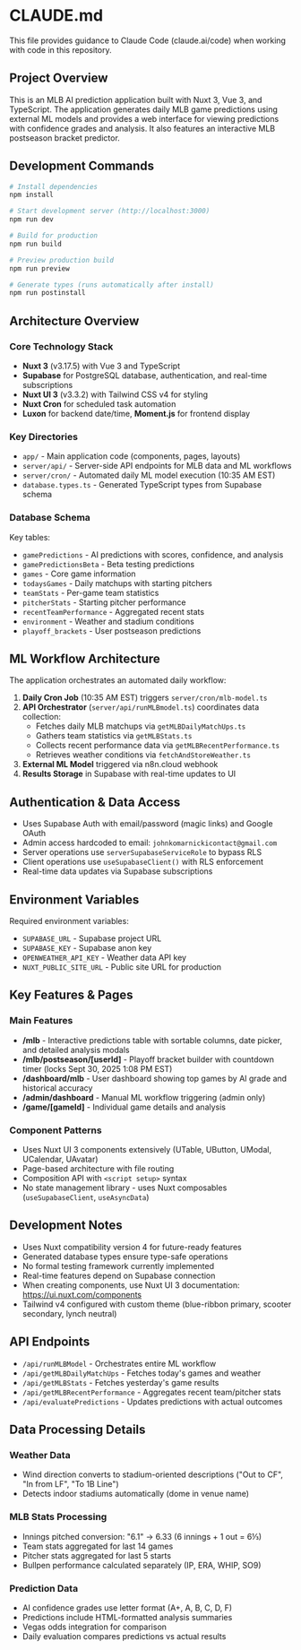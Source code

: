 # CLAUDE.md

This file provides guidance to Claude Code (claude.ai/code) when working with code in this repository.

## Project Overview

This is an MLB AI prediction application built with Nuxt 3, Vue 3, and TypeScript. The application generates daily MLB game predictions using external ML models and provides a web interface for viewing predictions with confidence grades and analysis. It also features an interactive MLB postseason bracket predictor.

## Development Commands

```bash
# Install dependencies
npm install

# Start development server (http://localhost:3000)
npm run dev

# Build for production
npm run build

# Preview production build
npm run preview

# Generate types (runs automatically after install)
npm run postinstall
```

## Architecture Overview

### Core Technology Stack

- **Nuxt 3** (v3.17.5) with Vue 3 and TypeScript
- **Supabase** for PostgreSQL database, authentication, and real-time subscriptions
- **Nuxt UI 3** (v3.3.2) with Tailwind CSS v4 for styling
- **Nuxt Cron** for scheduled task automation
- **Luxon** for backend date/time, **Moment.js** for frontend display

### Key Directories

- `app/` - Main application code (components, pages, layouts)
- `server/api/` - Server-side API endpoints for MLB data and ML workflows
- `server/cron/` - Automated daily ML model execution (10:35 AM EST)
- `database.types.ts` - Generated TypeScript types from Supabase schema

### Database Schema

Key tables:

- `gamePredictions` - AI predictions with scores, confidence, and analysis
- `gamePredictionsBeta` - Beta testing predictions
- `games` - Core game information
- `todaysGames` - Daily matchups with starting pitchers
- `teamStats` - Per-game team statistics
- `pitcherStats` - Starting pitcher performance
- `recentTeamPerformance` - Aggregated recent stats
- `environment` - Weather and stadium conditions
- `playoff_brackets` - User postseason predictions

## ML Workflow Architecture

The application orchestrates an automated daily workflow:

1. **Daily Cron Job** (10:35 AM EST) triggers `server/cron/mlb-model.ts`
2. **API Orchestrator** (`server/api/runMLBmodel.ts`) coordinates data collection:
   - Fetches daily MLB matchups via `getMLBDailyMatchUps.ts`
   - Gathers team statistics via `getMLBStats.ts`
   - Collects recent performance data via `getMLBRecentPerformance.ts`
   - Retrieves weather conditions via `fetchAndStoreWeather.ts`
3. **External ML Model** triggered via n8n.cloud webhook
4. **Results Storage** in Supabase with real-time updates to UI

## Authentication & Data Access

- Uses Supabase Auth with email/password (magic links) and Google OAuth
- Admin access hardcoded to email: `johnkomarnickicontact@gmail.com`
- Server operations use `serverSupabaseServiceRole` to bypass RLS
- Client operations use `useSupabaseClient()` with RLS enforcement
- Real-time data updates via Supabase subscriptions

## Environment Variables

Required environment variables:

- `SUPABASE_URL` - Supabase project URL
- `SUPABASE_KEY` - Supabase anon key
- `OPENWEATHER_API_KEY` - Weather data API key
- `NUXT_PUBLIC_SITE_URL` - Public site URL for production

## Key Features & Pages

### Main Features
- **/mlb** - Interactive predictions table with sortable columns, date picker, and detailed analysis modals
- **/mlb/postseason/[userId]** - Playoff bracket builder with countdown timer (locks Sept 30, 2025 1:08 PM EST)
- **/dashboard/mlb** - User dashboard showing top games by AI grade and historical accuracy
- **/admin/dashboard** - Manual ML workflow triggering (admin only)
- **/game/[gameId]** - Individual game details and analysis

### Component Patterns
- Uses Nuxt UI 3 components extensively (UTable, UButton, UModal, UCalendar, UAvatar)
- Page-based architecture with file routing
- Composition API with `<script setup>` syntax
- No state management library - uses Nuxt composables (`useSupabaseClient`, `useAsyncData`)

## Development Notes

- Uses Nuxt compatibility version 4 for future-ready features
- Generated database types ensure type-safe operations
- No formal testing framework currently implemented
- Real-time features depend on Supabase connection
- When creating components, use Nuxt UI 3 documentation: https://ui.nuxt.com/components
- Tailwind v4 configured with custom theme (blue-ribbon primary, scooter secondary, lynch neutral)

## API Endpoints

- `/api/runMLBModel` - Orchestrates entire ML workflow
- `/api/getMLBDailyMatchUps` - Fetches today's games and weather
- `/api/getMLBStats` - Fetches yesterday's game results
- `/api/getMLBRecentPerformance` - Aggregates recent team/pitcher stats
- `/api/evaluatePredictions` - Updates predictions with actual outcomes

## Data Processing Details

### Weather Data
- Wind direction converts to stadium-oriented descriptions ("Out to CF", "In from LF", "To 1B Line")
- Detects indoor stadiums automatically (dome in venue name)

### MLB Stats Processing
- Innings pitched conversion: "6.1" → 6.33 (6 innings + 1 out = 6⅓)
- Team stats aggregated for last 14 games
- Pitcher stats aggregated for last 5 starts
- Bullpen performance calculated separately (IP, ERA, WHIP, SO9)

### Prediction Data
- AI confidence grades use letter format (A+, A, B, C, D, F)
- Predictions include HTML-formatted analysis summaries
- Vegas odds integration for comparison
- Daily evaluation compares predictions vs actual results